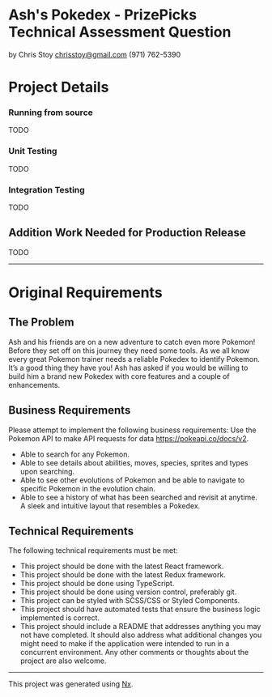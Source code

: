 # Ash's Pokedex - PrizePicks Technical Assessment Question

by Chris Stoy
chrisstoy@gmail.com
(971) 762-5390

# Project Details

### Running from source

TODO

### Unit Testing

TODO

### Integration Testing

TODO

## Addition Work Needed for Production Release

TODO

---

# Original Requirements

## The Problem

Ash and his friends are on a new adventure to catch even more Pokemon! Before they set off on this journey they need some tools. As we all know every great Pokemon trainer needs a reliable Pokedex to identify Pokemon. It’s a good thing they have you! Ash has asked if you would be willing to build him a brand new Pokedex with core features and a couple of enhancements.

## Business Requirements

Please attempt to implement the following business requirements:
Use the Pokemon API to make API requests for data https://pokeapi.co/docs/v2.

- Able to search for any Pokemon.
- Able to see details about abilities, moves, species, sprites and types upon searching.
- Able to see other evolutions of Pokemon and be able to navigate to specific Pokemon in the evolution chain.
- Able to see a history of what has been searched and revisit at anytime. A sleek and intuitive layout that resembles a Pokedex.

## Technical Requirements

The following technical requirements must be met:

- This project should be done with the latest React framework.
- This project should be done with the latest Redux framework.
- This project should be done using TypeScript.
- This project should be done using version control, preferably git.
- This project can be styled with SCSS/CSS or Styled Components.
- This project should have automated tests that ensure the business logic implemented is correct.
- This project should include a README that addresses anything you may not have completed. It should also address what additional changes you might need to make if the application were intended to run in a concurrent environment. Any other comments or thoughts about the project are also welcome.

---

This project was generated using [Nx](https://nx.dev).
